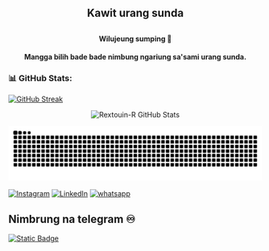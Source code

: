 <h2 align="center">Kawit urang sunda<h2/>
<!---
Rextouin-R/Rextouin-R is a ✨ special ✨ repository because its `README.md` (this file) appears on your GitHub profile.
You can click the Preview link to take a look at your changes.
--->
<h4 align="center">
Wilujeung sumping 👋
<h4/>
<p align="center">Mangga bilih bade bade nimbung ngariung sa'sami urang sunda.<p/>

### 📊 GitHub Stats:
<a href="https://git.io/streak-stats"><img src="https://streak-stats.demolab.com?user=Rextouin-R&theme=algolia&locale=su" alt="GitHub Streak" /></a>
<p align="center">
  <img src="https://github-readme-stats.vercel.app/api?username=Rextouin-R&show_icons=true&theme=ambient_gradient&locale=id" alt="Rextouin-R GitHub Stats"/>
</p>
</p>
<picture align="center">
  <source media="(prefers-color-scheme: dark)" srcset="https://raw.githubusercontent.com/recitativonika/Rextouin-R/output/github-contribution-grid-snake-dark.svg">
  <source media="(prefers-color-scheme: light)" srcset="https://raw.githubusercontent.com/recitativonika/recitativonika/output/github-contribution-grid-snake.svg">
  <img alt="github contribution grid snake animation" src="https://raw.githubusercontent.com/recitativonika/recitativonika/output/github-contribution-grid-snake.svg">
</picture>

  <a href="https://instagram.com/ramadhvni" target="_blank"><img src="https://img.shields.io/badge/-Instagram-%23E4405F?style=flat&logo=instagram&logoColor=white" alt="Instagram"/></a>
   <a href="https://linkedin.com/in/ramadhvni" target="_blank"><img src="https://img.shields.io/badge/-Telegram-%230077B5?style=flat&logo=telegram&logoColor=white" alt="LinkedIn"/></a>
   <a href="https://www.hackerrank.com/rxmxdhxni" target="_blank"><img src="https://img.shields.io/badge/-WhatsApp-%232EC866?style=flat&logo=whatsapp&logoColor=white" alt="whatsapp"/></a>

## Nimbrung na telegram  ♾︎ 
[![Static Badge](https://img.shields.io/badge/Telegram-Airdrop◾unlimited-Link?style=for-the-badge&logo=Telegram&logoColor=white&logoSize=auto&color=blue)](https://t.me/UNLXairdop)
